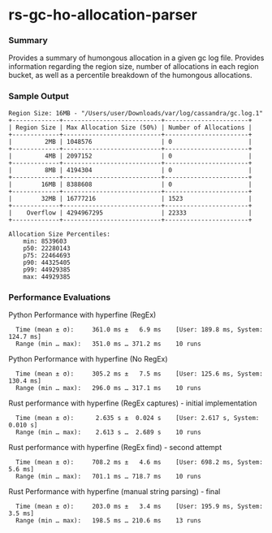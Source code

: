 # rs-gc-ho-allocation-parser

### Summary

Provides a summary of humongous allocation in a given gc log file. Provides information regarding the region size, number of allocations in each region bucket, as well as a percentile breakdown of the humongous allocations.

### Sample Output

```
Region Size: 16MB - "/Users/user/Downloads/var/log/cassandra/gc.log.1"
+-------------+---------------------------+-----------------------+
| Region Size | Max Allocation Size (50%) | Number of Allocations |
+-------------+---------------------------+-----------------------+
|         2MB | 1048576                   | 0                     |
+-------------+---------------------------+-----------------------+
|         4MB | 2097152                   | 0                     |
+-------------+---------------------------+-----------------------+
|         8MB | 4194304                   | 0                     |
+-------------+---------------------------+-----------------------+
|        16MB | 8388608                   | 0                     |
+-------------+---------------------------+-----------------------+
|        32MB | 16777216                  | 1523                  |
+-------------+---------------------------+-----------------------+
|    Overflow | 4294967295                | 22333                 |
+-------------+---------------------------+-----------------------+

Allocation Size Percentiles:
	min: 8539603
	p50: 22280143
	p75: 22464693
	p90: 44325405
	p99: 44929385
	max: 44929385
```

### Performance Evaluations

Python Performance with hyperfine (RegEx)
```
  Time (mean ± σ):     361.0 ms ±   6.9 ms    [User: 189.8 ms, System: 124.7 ms]
  Range (min … max):   351.0 ms … 371.2 ms    10 runs
```

Python Performance with hyperfine (No RegEx)
```
  Time (mean ± σ):     305.2 ms ±   7.5 ms    [User: 125.6 ms, System: 130.4 ms]
  Range (min … max):   296.0 ms … 317.1 ms    10 runs
```

Rust performance with hyperfine (RegEx captures) - initial implementation
```
  Time (mean ± σ):      2.635 s ±  0.024 s    [User: 2.617 s, System: 0.010 s]
  Range (min … max):    2.613 s …  2.689 s    10 runs
```

Rust performance with hyperfine (RegEx find) - second attempt
```
  Time (mean ± σ):     708.2 ms ±   4.6 ms    [User: 698.2 ms, System: 5.6 ms]
  Range (min … max):   701.1 ms … 718.7 ms    10 runs
```

Rust Performance with hyperfine (manual string parsing) - final
```
  Time (mean ± σ):     203.0 ms ±   3.4 ms    [User: 195.9 ms, System: 3.5 ms]
  Range (min … max):   198.5 ms … 210.6 ms    13 runs
```